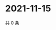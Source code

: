 # 2021-11-15

共 0 条

<!-- BEGIN WEIBO -->
<!-- 最后更新时间 Mon Nov 15 2021 00:12:04 GMT+0800 (China Standard Time) -->

<!-- END WEIBO -->
